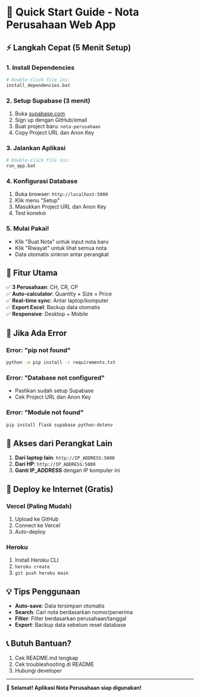 # 🚀 Quick Start Guide - Nota Perusahaan Web App

## ⚡ Langkah Cepat (5 Menit Setup)

### 1. Install Dependencies
```bash
# Double-click file ini:
install_dependencies.bat
```

### 2. Setup Supabase (3 menit)
1. Buka [supabase.com](https://supabase.com)
2. Sign up dengan GitHub/email
3. Buat project baru: `nota-perusahaan`
4. Copy Project URL dan Anon Key

### 3. Jalankan Aplikasi
```bash
# Double-click file ini:
run_app.bat
```

### 4. Konfigurasi Database
1. Buka browser: `http://localhost:5000`
2. Klik menu "Setup"
3. Masukkan Project URL dan Anon Key
4. Test koneksi

### 5. Mulai Pakai!
- Klik "Buat Nota" untuk input nota baru
- Klik "Riwayat" untuk lihat semua nota
- Data otomatis sinkron antar perangkat

## 🎯 Fitur Utama

✅ **3 Perusahaan**: CH, CR, CP  
✅ **Auto-calculator**: Quantity × Size × Price  
✅ **Real-time sync**: Antar laptop/komputer  
✅ **Export Excel**: Backup data otomatis  
✅ **Responsive**: Desktop + Mobile  

## 🔧 Jika Ada Error

### Error: "pip not found"
```bash
python -m pip install -r requirements.txt
```

### Error: "Database not configured"
- Pastikan sudah setup Supabase
- Cek Project URL dan Anon Key

### Error: "Module not found"
```bash
pip install flask supabase python-dotenv
```

## 📱 Akses dari Perangkat Lain

1. **Dari laptop lain**: `http://IP_ADDRESS:5000`
2. **Dari HP**: `http://IP_ADDRESS:5000`
3. **Ganti IP_ADDRESS** dengan IP komputer ini

## 🚀 Deploy ke Internet (Gratis)

### Vercel (Paling Mudah)
1. Upload ke GitHub
2. Connect ke Vercel
3. Auto-deploy

### Heroku
1. Install Heroku CLI
2. `heroku create`
3. `git push heroku main`

## 💡 Tips Penggunaan

- **Auto-save**: Data tersimpan otomatis
- **Search**: Cari nota berdasarkan nomor/penerima
- **Filter**: Filter berdasarkan perusahaan/tanggal
- **Export**: Backup data sebelum reset database

## 📞 Butuh Bantuan?

1. Cek README.md lengkap
2. Cek troubleshooting di README
3. Hubungi developer

---

**🎉 Selamat! Aplikasi Nota Perusahaan siap digunakan!**
